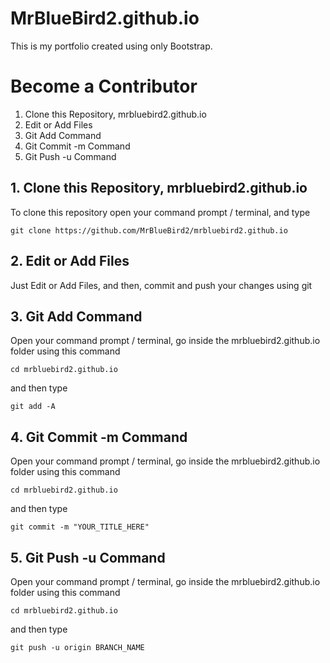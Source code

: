 # MrBlueBird2.github.io
This is my portfolio created using only Bootstrap.

# Become a Contributor
1. Clone this Repository, mrbluebird2.github.io
2. Edit or Add Files
3. Git Add Command
4. Git Commit -m Command
5. Git Push -u Command

## 1. Clone this Repository, mrbluebird2.github.io
To clone this repository open your command prompt / terminal, and type
```
git clone https://github.com/MrBlueBird2/mrbluebird2.github.io
```

## 2. Edit or Add Files
Just Edit or Add Files, and then, commit and push your changes using git

## 3. Git Add Command
Open your command prompt / terminal, go inside the mrbluebird2.github.io folder using this command
```
cd mrbluebird2.github.io
```
and then type
```
git add -A
```

## 4. Git Commit -m Command
Open your command prompt / terminal, go inside the mrbluebird2.github.io folder using this command
```
cd mrbluebird2.github.io
```
and then type
```
git commit -m "YOUR_TITLE_HERE"
```

## 5. Git Push -u Command
Open your command prompt / terminal, go inside the mrbluebird2.github.io folder using this command
```
cd mrbluebird2.github.io
```
and then type
```
git push -u origin BRANCH_NAME
```